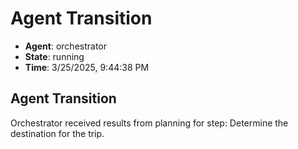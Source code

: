 # Agent Transition

- **Agent**: orchestrator
- **State**: running
- **Time**: 3/25/2025, 9:44:38 PM

## Agent Transition

Orchestrator received results from planning for step: Determine the destination for the trip.

